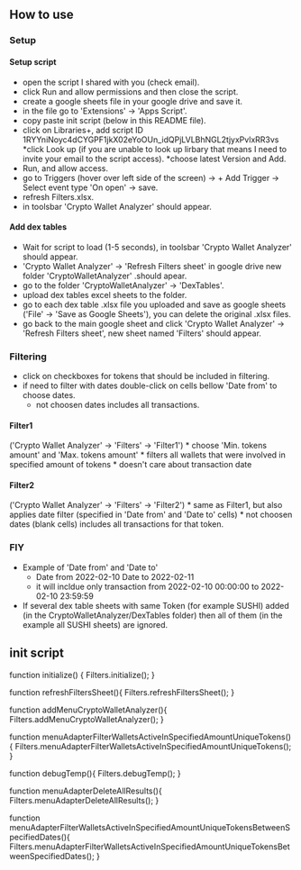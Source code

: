 ## How to use

### Setup
#### Setup script
* open the script I shared with you (check email).
* click Run and allow permissions and then close the script.
* create a google sheets file in your google drive and save it.
* in the file go to 'Extensions' -> 'Apps Script'.
* copy paste init script (below in this README file).
* click on Libraries+, add script ID 1RYYniNoyc4dCYGPF1jkX02eYoOUn_idQPjLVLBhNGL2tjyxPvlxRR3vs
    *click Look up (if you are unable to look up lirbary that means I need to invite your email to the script access).
    *choose latest Version and Add.
* Run, and allow access.
* go to Triggers (hover over left side of the screen) -> + Add Trigger -> Select event type 'On open' -> save.
* refresh Filters.xlsx.
* in toolsbar 'Crypto Wallet Analyzer' should appear.
#### Add dex tables
* Wait for script to load (1-5 seconds), in toolsbar 'Crypto Wallet Analyzer' should appear.
* 'Crypto Wallet Analyzer' -> 'Refresh Filters sheet' in google drive new folder 'CryptoWalletAnalyzer' .should apear.
* go to the folder 'CryptoWalletAnalyzer' -> 'DexTables'.
* upload dex tables excel sheets to the folder.
* go to each dex table .xlsx file you uploaded and save as google sheets ('File' -> 'Save as Google Sheets'), you can delete the original .xlsx files.
* go back to the main google sheet and click 'Crypto Wallet Analyzer' -> 'Refresh Filters sheet', new sheet named 'Filters' should appear.

### Filtering
* click on checkboxes for tokens that should be included in filtering.
* if need to filter with dates double-click on cells bellow 'Date from' to choose dates.
    * not choosen dates includes all transactions.
#### Filter1
('Crypto Wallet Analyzer' -> 'Filters' -> 'Filter1')
    * choose 'Min. tokens amount' and 'Max. tokens amount'
    * filters all wallets that were involved in specified amount of tokens
    * doesn't care about transaction date
#### Filter2
('Crypto Wallet Analyzer' -> 'Filters' -> 'Filter2')
    * same as Filter1, but also applies date filter (specified in 'Date from' and 'Date to' cells)
        * not choosen dates (blank cells) includes all transactions for that token.

### FIY
* Example of 'Date from' and 'Date to'
    * Date from 2022-02-10 Date to 2022-02-11
    * it will incldue only transaction from 2022-02-10 00:00:00 to 2022-02-10 23:59:59
* If several dex table sheets with same Token (for example SUSHI) added (in the CryptoWalletAnalyzer/DexTables folder) then all of them (in the example all SUSHI sheets) are ignored.

## init script
function initialize() {
  Filters.initialize();
}

function refreshFiltersSheet(){
  Filters.refreshFiltersSheet();
}

function addMenuCryptoWalletAnalyzer(){
  Filters.addMenuCryptoWalletAnalyzer();
}

function menuAdapterFilterWalletsActiveInSpecifiedAmountUniqueTokens(){
  Filters.menuAdapterFilterWalletsActiveInSpecifiedAmountUniqueTokens();
}

function debugTemp(){
  Filters.debugTemp();
}

function menuAdapterDeleteAllResults(){
  Filters.menuAdapterDeleteAllResults();
}

function menuAdapterFilterWalletsActiveInSpecifiedAmountUniqueTokensBetweenSpecifiedDates(){
  Filters.menuAdapterFilterWalletsActiveInSpecifiedAmountUniqueTokensBetweenSpecifiedDates();
}
